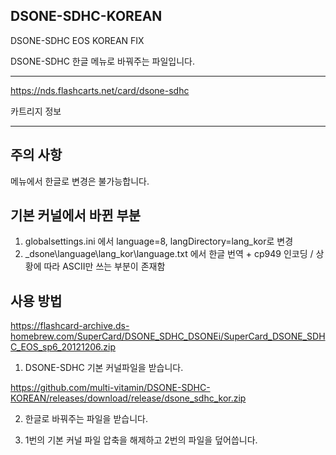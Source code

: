 ## DSONE-SDHC-KOREAN
DSONE-SDHC EOS KOREAN FIX

DSONE-SDHC 한글 메뉴로 바꿔주는 파일입니다.

---

<https://nds.flashcarts.net/card/dsone-sdhc>

카트리지 정보

---

## 주의 사항
메뉴에서 한글로 변경은 불가능합니다.



## 기본 커널에서 바뀐 부분
1. globalsettings.ini 에서 language=8, langDirectory=lang_kor로 변경
2. _dsone\language\lang_kor\language.txt 에서 한글 번역 + cp949 인코딩 / 상황에 따라 ASCII만 쓰는 부분이 존재함



## 사용 방법

<https://flashcard-archive.ds-homebrew.com/SuperCard/DSONE_SDHC_DSONEi/SuperCard_DSONE_SDHC_EOS_sp6_20121206.zip>

1. DSONE-SDHC 기본 커널파일을 받습니다.

<https://github.com/multi-vitamin/DSONE-SDHC-KOREAN/releases/download/release/dsone_sdhc_kor.zip>

2. 한글로 바꿔주는 파일을 받습니다.

3. 1번의 기본 커널 파일 압축을 해제하고 2번의 파일을 덮어씁니다.
